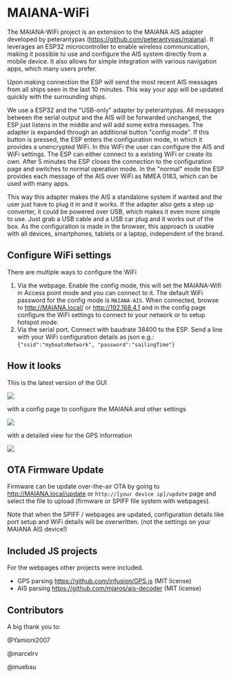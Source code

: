 # MAIANA-WiFi

The MAIANA-WiFi project is an extension to the MAIANA AIS adapter developed by peterantypas (https://github.com/peterantypas/maiana). It leverages an ESP32 microcontroller to enable wireless communication, making it possible to use and configure the AIS system directly from a mobile device. 
It also allows for simple integration with various navigation apps, which many users prefer.

Upon making connection the ESP will send the most recent AIS messages from all ships seen in the last 10 minutes. 
This way your app will be updated quickly with the surrounding ships.

We use a ESP32 and the "USB-only" adapter by peterantypas. All messages between the serial output and the AIS will be forwarded unchanged, the ESP just listens in the middle and will add some extra messages. The adapter is expanded through an additional button "config mode". If this button is pressed, the ESP enters the configuration mode, in which it provides a unencrypted WiFi. In this WiFi the user can configure the AIS and WiFi settings. The ESP can either connect to a existing WiFi or create its own. After 5 minutes the ESP closes the connection to the configuration page and switches to normal operation mode. In the "normal" mode the ESP provides each message of the AIS over WiFi as NMEA 0183, which can be used with many apps. 

This way this adapter makes the AIS a standalone system if wanted and the user just have to plug it in and it works. If the adapter also gets a step up converter, it could be powered over USB, which makes it even more simple to use. Just grab a USB cable and a USB car plug and it works out of the box. As the configuration is made in the browser, this approach is usable with all devices, smartphones, tablets or a laptop, independent of the brand. 

## Configure WiFi settings

There are multiple ways to configure the WiFi
1) Via the webpage. Enable the config mode, this will set the MAIANA-Wifi in Access point mode and you can connect to it.
The default WiFi password for the config mode is `MAIANA-AIS`. 
When connected, browse to http://MAIANA.local/ or http://192.168.4.1 and in the config page configure the WiFi settings to connect to your network or to setup hotspot mode.
2) Via the serial port. Connect with baudrate 38400 to the ESP. Send a line with your WiFi configuration details as json e.g.: `{"ssid":"myboatsNetwork", "password":"sailingTime"}` 


## How it looks
This is the latest version of the GUI

![](docu/img/ScreenshotMAIANA.png)


with a config page to configure the MAIANA and other settings

![](docu/img/MaianaConfig.png)


with a detailed view for the GPS information

![](docu/img/gpsDashboard.png)

## OTA Firmware Update
Firmware can be update over-the-air OTA by going to http://MAIANA.local/update or `http://[your device ip]/update` page and select the file to upload (firmware or SPIFF file system with webpages).

Note that when the SPIFF / webpages are updated, configuration details like port setup and WiFi details will be overwritten. (not the settings on your MAIANA AIS device!)

## Included JS projects
For the webpages other projects were included. 
* GPS parsing https://github.com/infusion/GPS.js (MIT license)
* AIS parsing https://github.com/mjaros/ais-decoder (MIT license)

## Contributors

A big thank you to:

@Yamioni2007

@marcelrv

@muebau
